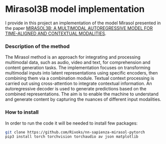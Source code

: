 # Mirasol3B model implementation

I provide in this project an implementation of the model Mirasol presented in the paper [MIRASOL3B: A MULTIMODAL AUTOREGRESSIVE MODEL FOR TIME-ALIGNED AND CONTEXTUAL MODALITIES](https://arxiv.org/pdf/2311.05698.pdf).

### Description of the method

The Mirasol method is an approach for integrating and processing multimodal data, such as audio, video and text, for comprehension and content generation tasks. The implementation focuses on transforming multimodal inputs into latent representations using specific encoders, then combining them via a combination module. Textual context processing is carried out using cross-attention to integrate contextual information. An autoregressive decoder is used to generate predictions based on the combined representations. The aim is to enable the machine to understand and generate content by capturing the nuances of different input modalities.

### How to install

In order to run the code it will be needed to install few packages:
```zsh
git clone https://github.com/Rivoks/nn-sapienza-mirasol-pytorch
pip3 install torch torchvision torchaudio av json matplotlib
```
